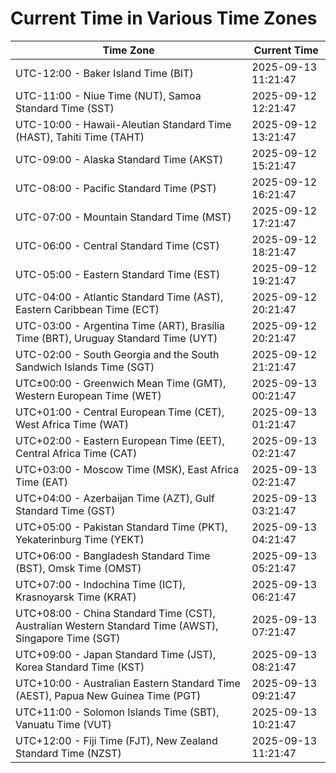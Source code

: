 # Current Time in Various Time Zones

| Time Zone | Current Time |
|-----------|--------------|
| UTC-12:00 - Baker Island Time (BIT) | 2025-09-13 11:21:47 |
| UTC-11:00 - Niue Time (NUT), Samoa Standard Time (SST) | 2025-09-12 12:21:47 |
| UTC-10:00 - Hawaii-Aleutian Standard Time (HAST), Tahiti Time (TAHT) | 2025-09-12 13:21:47 |
| UTC-09:00 - Alaska Standard Time (AKST) | 2025-09-12 15:21:47 |
| UTC-08:00 - Pacific Standard Time (PST) | 2025-09-12 16:21:47 |
| UTC-07:00 - Mountain Standard Time (MST) | 2025-09-12 17:21:47 |
| UTC-06:00 - Central Standard Time (CST) | 2025-09-12 18:21:47 |
| UTC-05:00 - Eastern Standard Time (EST) | 2025-09-12 19:21:47 |
| UTC-04:00 - Atlantic Standard Time (AST), Eastern Caribbean Time (ECT) | 2025-09-12 20:21:47 |
| UTC-03:00 - Argentina Time (ART), Brasília Time (BRT), Uruguay Standard Time (UYT) | 2025-09-12 20:21:47 |
| UTC-02:00 - South Georgia and the South Sandwich Islands Time (SGT) | 2025-09-12 21:21:47 |
| UTC±00:00 - Greenwich Mean Time (GMT), Western European Time (WET) | 2025-09-13 00:21:47 |
| UTC+01:00 - Central European Time (CET), West Africa Time (WAT) | 2025-09-13 01:21:47 |
| UTC+02:00 - Eastern European Time (EET), Central Africa Time (CAT) | 2025-09-13 02:21:47 |
| UTC+03:00 - Moscow Time (MSK), East Africa Time (EAT) | 2025-09-13 02:21:47 |
| UTC+04:00 - Azerbaijan Time (AZT), Gulf Standard Time (GST) | 2025-09-13 03:21:47 |
| UTC+05:00 - Pakistan Standard Time (PKT), Yekaterinburg Time (YEKT) | 2025-09-13 04:21:47 |
| UTC+06:00 - Bangladesh Standard Time (BST), Omsk Time (OMST) | 2025-09-13 05:21:47 |
| UTC+07:00 - Indochina Time (ICT), Krasnoyarsk Time (KRAT) | 2025-09-13 06:21:47 |
| UTC+08:00 - China Standard Time (CST), Australian Western Standard Time (AWST), Singapore Time (SGT) | 2025-09-13 07:21:47 |
| UTC+09:00 - Japan Standard Time (JST), Korea Standard Time (KST) | 2025-09-13 08:21:47 |
| UTC+10:00 - Australian Eastern Standard Time (AEST), Papua New Guinea Time (PGT) | 2025-09-13 09:21:47 |
| UTC+11:00 - Solomon Islands Time (SBT), Vanuatu Time (VUT) | 2025-09-13 10:21:47 |
| UTC+12:00 - Fiji Time (FJT), New Zealand Standard Time (NZST) | 2025-09-13 11:21:47 |
